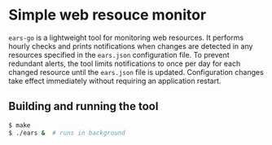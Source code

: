 # Simple web resouce monitor
`ears-go` is a lightweight tool for monitoring web resources. It performs hourly checks and prints notifications when changes are detected in any resources specified in the `ears.json` configuration file. To prevent redundant alerts, the tool limits notifications to once per day for each changed resource until the `ears.json` file is updated. Configuration changes take effect immediately without requiring an application restart.

## Building and running the tool
```sh
$ make
$ ./ears &  # runs in background
```
